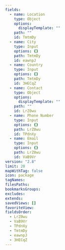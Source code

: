 ```yaml
---
fields:
  - name: Location
    type: Object
    options:
      displayTemplate: ""
    path: ""
    id: TmtmDy
  - name: City
    type: Input
    options: {}
    path: TmtmDy
    id: eawnpJ
  - name: Country
    type: Input
    options: {}
    path: TmtmDy
    id: 3HECqZ
  - name: Contact
    type: Object
    options:
      displayTemplate: ""
    path: ""
    id: LrZ0wu
  - name: Phone Number
    type: Input
    options: {}
    path: LrZ0wu
    id: TPdnXy
  - name: Email
    type: Input
    options: {}
    path: LrZ0wu
    id: VaB9Vr
version: "2.8"
limit: 20
mapWithTag: false
icon: package
tagNames: 
filesPaths: 
bookmarksGroups: 
excludes: 
extends: 
savedViews: []
favoriteView: 
fieldsOrder:
  - LrZ0wu
  - VaB9Vr
  - TPdnXy
  - TmtmDy
  - eawnpJ
  - 3HECqZ
---
```

